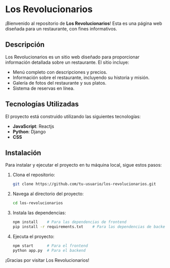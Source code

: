 # Los Revolucionarios

¡Bienvenido al repositorio de **Los Revolucionarios**! Esta es una página web diseñada para un restaurante, con fines informativos.

## Descripción

Los Revolucionarios es un sitio web diseñado para proporcionar información detallada sobre un restaurante. El sitio incluye:

- Menú completo con descripciones y precios.
- Información sobre el restaurante, incluyendo su historia y misión.
- Galería de fotos del restaurante y sus platos.
- Sistema de reservas en línea.

## Tecnologías Utilizadas

El proyecto está construido utilizando las siguientes tecnologías:

- **JavaScript**: Reactjs
- **Python**: Django
- **CSS**

## Instalación

Para instalar y ejecutar el proyecto en tu máquina local, sigue estos pasos:

1. Clona el repositorio:
    ```sh
    git clone https://github.com/tu-usuario/los-revolucionarios.git
    ```
2. Navega al directorio del proyecto:
    ```sh
    cd los-revolucionarios
    ```
3. Instala las dependencias:
    ```sh
    npm install    # Para las dependencias de frontend
    pip install -r requirements.txt    # Para las dependencias de backend
    ```
4. Ejecuta el proyecto:
    ```sh
    npm start      # Para el frontend
    python app.py  # Para el backend
    ```
    
¡Gracias por visitar Los Revolucionarios!

